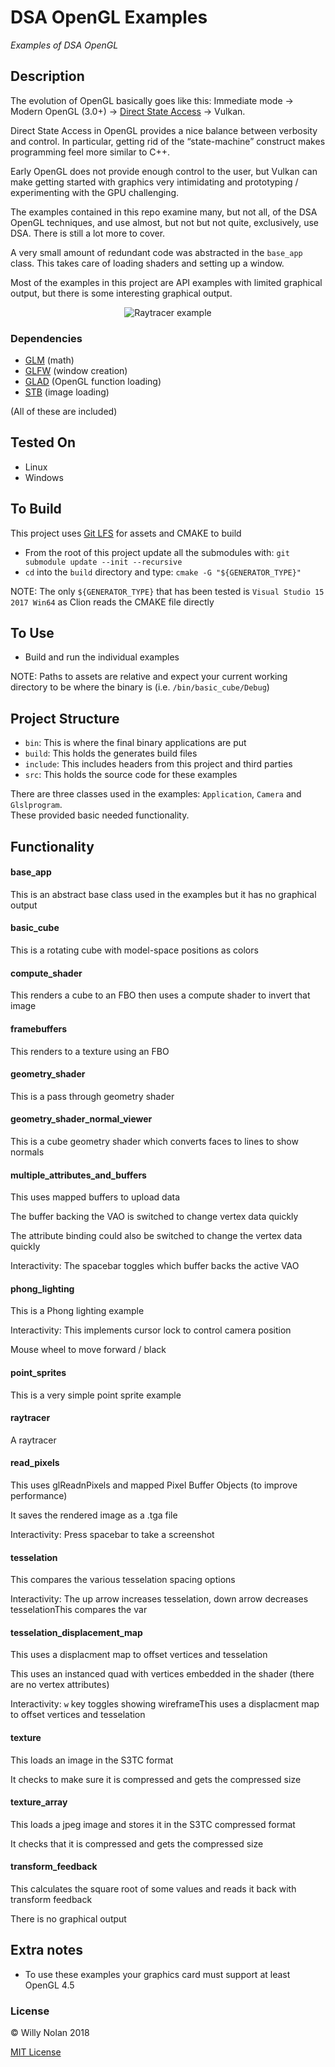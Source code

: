 # DSA OpenGL Examples
*Examples of DSA OpenGL*

## Description
The evolution of OpenGL basically goes like this:
Immediate mode -> Modern OpenGL (3.0+) -> [Direct State Access](https://www.khronos.org/registry/OpenGL/extensions/EXT/EXT_direct_state_access.txt) -> Vulkan.

Direct State Access in OpenGL provides a nice balance between verbosity and control. In particular, getting rid of the “state-machine” construct makes programming feel more similar to C++.

Early OpenGL does not provide enough control to the user, but Vulkan can make getting started with graphics very intimidating and prototyping / experimenting with the GPU challenging.


The examples contained in this repo examine many, but not all, of the DSA OpenGL techniques, and use almost, but not but not quite, exclusively, use DSA. There is still a lot more to cover.

A very small amount of redundant code was abstracted in the `base_app` class. This takes care of loading shaders and setting up a window.

Most of the examples in this project are API examples with limited graphical output, but there is some interesting graphical output.

<p align="center">
  <img src="https://i.imgur.com/PRn5OeT.png?2" title="Raytracer example" />
</p>

### Dependencies
- [GLM](https://github.com/g-truc/glm) (math)
- [GLFW](https://github.com/glfw/glfw) (window creation)
- [GLAD](https://github.com/Dav1dde/gladhttps://github.com/Dav1dde/glad) (OpenGL function loading)
- [STB](https://github.com/nothings/stb) (image loading)

(All of these are included)

## Tested On
- Linux
- Windows

## To Build
This project uses [Git LFS](https://git-lfs.github.com/) for assets and CMAKE to build
- From the root of this project update all the submodules with: `git submodule update --init --recursive`
- `cd` into the `build` directory and type: `cmake -G "${GENERATOR_TYPE}"`

NOTE: The only `${GENERATOR_TYPE}` that has been tested is `Visual Studio 15 2017 Win64` as Clion reads the CMAKE file directly

## To Use
- Build and run the individual examples

NOTE: Paths to assets are relative and expect your current working directory to be where the binary is (i.e. `/bin/basic_cube/Debug`)

## Project Structure
- `bin`: This is where the final binary applications are put
- `build`: This holds the generates build files
- `include`: This includes headers from this project and third parties
- `src`: This holds the source code for these examples

There are three classes used in the examples: `Application`, `Camera` and `Glslprogram`.  
These provided basic needed functionality.

## Functionality

#### base_app
This is an abstract base class used in the examples but it has no graphical output

#### basic_cube
This is a rotating cube with model-space positions as colors

#### compute_shader
This renders a cube to an FBO then uses a compute shader to invert that image

#### framebuffers
This renders to a texture using an FBO

#### geometry_shader
This is a pass through geometry shader
  
#### geometry_shader_normal_viewer
This is a cube geometry shader which converts faces to lines to show normals

#### multiple_attributes_and_buffers
This uses mapped buffers to upload data

The buffer backing the VAO is switched to change vertex data quickly

The attribute binding could also be switched to change the vertex data quickly

Interactivity: The spacebar toggles which buffer backs the active VAO 

#### phong_lighting
This is a Phong lighting example

Interactivity: This implements cursor lock to control camera position

Mouse wheel to move forward / black

#### point_sprites
This is a very simple point sprite example

#### raytracer
A raytracer

#### read_pixels
This uses glReadnPixels and mapped Pixel Buffer Objects (to improve performance)

It saves the rendered image as a .tga file

Interactivity: Press spacebar to take a screenshot

#### tesselation
This compares the various tesselation spacing options

Interactivity: The up arrow increases tesselation, down arrow decreases tesselationThis compares the var

#### tesselation_displacement_map
This uses a displacment map to offset vertices and tesselation

This uses an instanced quad with vertices embedded in the shader (there are no vertex attributes)

Interactivity: `w` key toggles showing wireframeThis uses a displacment map to offset vertices and tesselation

#### texture
This loads an image in the S3TC format

It checks to make sure it is compressed and gets the compressed size

#### texture_array
This loads a jpeg image and stores it in the S3TC compressed format

It checks that it is compressed and gets the compressed size

#### transform_feedback
This calculates the square root of some values and reads it back with transform feedback

There is no graphical output

## Extra notes
- To use these examples your graphics card must support at least OpenGL 4.5

### License

:copyright: Willy Nolan 2018

[MIT License](http://en.wikipedia.org/wiki/MIT_License)

